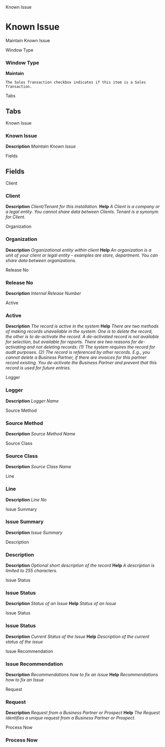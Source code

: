 
Known Issue
# Known Issue


Maintain Known Issue

Window Type
### Window Type

**Maintain**

```
The Sales Transaction checkbox indicates if this item is a Sales Transaction.
```

Tabs
## Tabs


Known Issue
### Known Issue

**Description**
 *Maintain Known Issue*

Fields
## Fields


Client
### Client

**Description**
 *Client/Tenant for this installation.*
**Help**
 *A Client is a company or a legal entity. You cannot share data between Clients. Tenant is a synonym for Client.*

Organization
### Organization

**Description**
 *Organizational entity within client*
**Help**
 *An organization is a unit of your client or legal entity - examples are store, department. You can share data between organizations.*

Release No
### Release No

**Description**
 *Internal Release Number*

Active
### Active

**Description**
 *The record is active in the system*
**Help**
 *There are two methods of making records unavailable in the system: One is to delete the record, the other is to de-activate the record. A de-activated record is not available for selection, but available for reports.
There are two reasons for de-activating and not deleting records:
(1) The system requires the record for audit purposes.
(2) The record is referenced by other records. E.g., you cannot delete a Business Partner, if there are invoices for this partner record existing. You de-activate the Business Partner and prevent that this record is used for future entries.*

Logger
### Logger

**Description**
 *Logger Name*

Source Method
### Source Method

**Description**
 *Source Method Name*

Source Class
### Source Class

**Description**
 *Source Class Name*

Line
### Line

**Description**
 *Line No*

Issue Summary
### Issue Summary

**Description**
 *Issue Summary*

Description
### Description

**Description**
 *Optional short description of the record*
**Help**
 *A description is limited to 255 characters.*

Issue Status
### Issue Status

**Description**
 *Status of an Issue*
**Help**
 *Status of an Issue*

Issue Status
### Issue Status

**Description**
 *Current Status of the Issue*
**Help**
 *Description of the current status of the issue*

Issue Recommendation
### Issue Recommendation

**Description**
 *Recommendations how to fix an Issue*
**Help**
 *Recommendations how to fix an Issue*

Request
### Request

**Description**
 *Request from a Business Partner or Prospect*
**Help**
 *The Request identifies a unique request from a Business Partner or Prospect.*

Process Now
### Process Now

